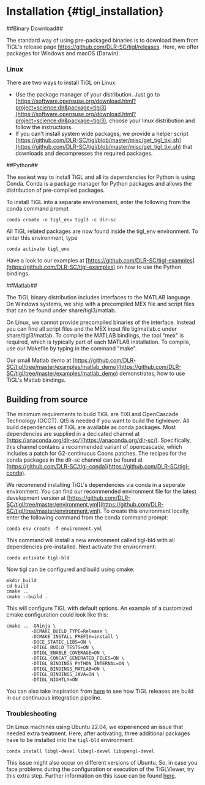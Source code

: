 Installation {#tigl_installation}
===========

##Binary Download##

The standard way of using pre-packaged binaries is to download them from TiGL's release page https://github.com/DLR-SC/tigl/releases.
Here, we offer packages for Windows and macOS (Darwin).

### Linux ###
There are two ways to install TiGL on Linux:
 - Use the package manager of your distribution. Just go to [https://software.opensuse.org/download.html?project=science:dlr&package=tigl3](https://software.opensuse.org/download.html?project=science:dlr&package=tigl3), choose 
   your linux distribution and follow the instructions.
 - If you can't install system wide packages, we provide a helper script [https://github.com/DLR-SC/tigl/blob/master/misc/get_tigl_tixi.sh](https://github.com/DLR-SC/tigl/blob/master/misc/get_tigl_tixi.sh) that downloads and decompresses the required packages.

##Python##

The easiest way to install TiGL and all its dependencies for Python is using Conda. Conda is a package manager
for Python packages and allows the distribution of pre-compiled packages.

To install TiGL into a separate environement, enter the following from the conda command prompt

    conda create -n tigl_env tigl3 -c dlr-sc

All TiGL related packages are now found inside the tigl_env environment. To enter this environment, type

    conda activate tigl_env

Have a look to our examples at [https://github.com/DLR-SC/tigl-examples](https://github.com/DLR-SC/tigl-examples) on how to use the Python bindings.

##Matlab##

The TiGL binary distribution includes interfaces to the MATLAB language. On Windows systems, we ship
with a precompiled MEX file and script files that can be found under share/tigl3/matlab.

On Linux, we cannot provide precompiled binaries of the interface. Instead you can find all
script files and the MEX input file tiglmatlab.c under share/tigl3/matlab. To compile the
MATLAB bindings, the tool "mex" is required, which is typically part of each MATLAB installation.
To compile, use our Makefile by typing in the command "make".

Our small Matlab demo at [https://github.com/DLR-SC/tigl/tree/master/examples/matlab_demo](https://github.com/DLR-SC/tigl/tree/master/examples/matlab_demo) demonstrates, how to use TiGL's Matlab bindings.

## Building from source ##

The minimum requirements to build TiGL are TiXI and OpenCascade Technology (OCCT). Qt5 is needed if you want to build the tiglviewer.
All build dependencies of TiGL are available as conda packages. Most dependencies are supplied in a decicated channel at [https://anaconda.org/dlr-sc/](https://anaconda.org/dlr-sc/). 
Specifically, this channel contains a recommended variant of opencascade, which includes a patch for G2-continuous Coons patches.
The recipes for the conda packages in the dlr-sc channel can be found at [https://github.com/DLR-SC/tigl-conda](https://github.com/DLR-SC/tigl-conda).

We recommend installing TiGL's dependencies via conda in a seperate environment. You can find our recommended environment file for the latest development version at [https://github.com/DLR-SC/tigl/tree/master/environment.yml](https://github.com/DLR-SC/tigl/tree/master/environment.yml). To create this environment locally, enter the following command from the conda command prompt:

    conda env create -f environment.yml

This command will install a new environment called tigl-bld with all dependencies pre-installed. Next activate the environment:

    conda activate tigl-bld

Now tigl can be configured and build using cmake:

    mkdir build
    cd build
    cmake ..
    cmake --build .

This will configure TiGL with default options. An example of a customized cmake configuration could look like this:

    cmake .. -GNinja \
             -DCMAKE_BUILD_TYPE=Release \
             -DCMAKE_INSTALL_PREFIX=install \
             -DOCE_STATIC_LIBS=ON \
             -DTIGL_BUILD_TESTS=ON \
             -DTIGL_ENABLE_COVERAGE=ON \
             -DTIGL_CONCAT_GENERATED_FILES=ON \
             -DTIGL_BINDINGS_PYTHON_INTERNAL=ON \
             -DTIGL_BINDINGS_MATLAB=ON \
             -DTIGL_BINDINGS_JAVA=ON \
             -DTIGL_NIGHTLY=ON

You can also take inspiration from [here](https://github.com/DLR-SC/tigl/tree/master/.github/actions) to see how TiGL releases are build in our continuous integration pipeline.

### Troubleshooting ###

On Linux machines using Ubuntu 22.04, we experienced an issue that needed extra treatment. Here, after activating, three additional packages have to be installed into the `tigl-bld` environment:

    conda install libgl-devel libegl-devel libopengl-devel
This issue might also occur on different versions of Ubuntu. So, in case you face problems during the configuration or execution of the TiGLViewer, try this extra step.
Further information on this issue can be found [here](https://github.com/DLR-SC/tigl/issues/1069).
